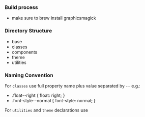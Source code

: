 ### Build process

- make sure to brew install graphicsmagick


### Directory Structure

- base
- classes
- components
- theme
- utilities

### Naming Convention

For `classes` use full property name plus value separated by `--` e.g.:
- .float--right { float: right; }
- .font-style--normal  { font-style: normal; }

For `utilities` and `theme` declarations use
